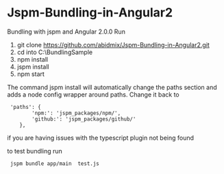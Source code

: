 # Jspm-Bundling-in-Angular2
Bundling with jspm and Angular 2.0.0
Run
1. git clone https://github.com/abidmix/Jspm-Bundling-in-Angular2.git
2. cd into C:\BundlingSample
3. npm install
4. jspm install
5. npm start

The command jspm install will automatically change the paths section and adds a node config wrapper around paths. Change it back to

     'paths': {
            'npm:': 'jspm_packages/npm/',
            'github:': 'jspm_packages/github/'
        },

if you are having issues with the typescript plugin not being found

to test bundling run 

     jspm bundle app/main  test.js
